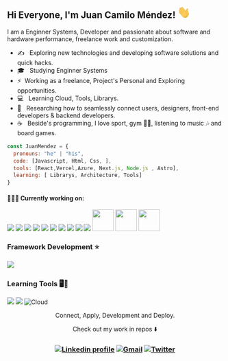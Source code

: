 
<h2> Hi Everyone, I'm Juan Camilo Méndez! <img src="https://raw.githubusercontent.com/ABSphreak/ABSphreak/master/gifs/Hi.gif" width="30px"></h2>

I am a Enginner Systems, Developer and passionate about software and hardware performance, freelance work and customization.   


- ✍ &nbsp; Exploring new technologies and developing software solutions and quick hacks.
- 🎓 &nbsp; Studying Enginner Systems 
- ⚡&nbsp; Working as a freelance, Project's Personal and Exploring opportunities.
- 💻 &nbsp; Learning Cloud, Tools, Librarys.
- 💬  &nbsp; Researching how to seamlessly connect users, designers, front-end developers & backend developers.
- ☕ &nbsp; Beside's programming, I love sport, gym ⛹🏼, listening to music 🎶 and board games.
  

```javascript
const JuanMendez = {
  pronouns: "he" | "his",
  code: [Javascript, Html, Css, ],
  tools: [React,Vercel,Azure, Next.js, Node.js , Astro],
  learning: [ Librarys, Architecture, Tools]
}
```
#### 👨🏻‍💻 Currently working on:

<a src="https://www.w3schools.com/html/"><img src="https://img.icons8.com/color/48/000000/html-5.png"/></a>
<a src="https://www.javascript.com/"><img src="https://img.icons8.com/color/48/000000/javascript.png"/></a>
<a src="https://nodejs.org/"><img src="https://img.icons8.com/color/48/000000/nodejs.png"/></a>
<a src="https://www.docker.com/"><img src="https://img.icons8.com/color/48/000000/docker.png"/></a>
<a src="https://reactjs.org/"><img src="https://img.icons8.com/color/48/000000/react-native.png"/></a>
<a src="https://visualstudio.microsoft.com/"><img src="https://img.icons8.com/?size=100&id=0OQR1FYCuA9f&format=png&color=000000" widht="40" height="40"/></a>
<a src="https://www.npmjs.com/"><img src="https://img.icons8.com/color/48/000000/npm.png"/></a>
<a src="https://getbootstrap.com/"><img src="https://img.icons8.com/color/48/000000/bootstrap.png"/></a>
<a src="https://github.com/"><img src="https://img.icons8.com/color/48/000000/github--v1.png"/></a>
<a src="https://www.w3schools.com/html/"><img src="https://img.icons8.com/color/48/000000/html-5.png"/></a>
<a src="https://tailwindcss.com//"><img src="https://img.icons8.com/?size=100&id=x7XMNGh2vdqA&format=png&color=000000" width="50" height="50"/></a>
<a src="https://astro.build/"><img src="https://img.icons8.com/?size=100&id=kXuRhjMIeKhk&format=png&color=000000" width="50" height="50"/></a>
<a src="https://github.com/"><img src="https://img.icons8.com/?size=100&id=20906&format=png&color=000000" width="50" height="50"/></a>

### Framework Development ⭐
<a src="https://nextjs.org/"><img src="https://img.icons8.com/color/nextjs"/></a>

### Learning Tools 🖥️🐤
<a src="https://www.mongodb.com/"><img src="https://img.icons8.com/color/48/000000/mongodb.png"/></a>
<a src="https://www.typescriptlang.org/"><img src="https://img.icons8.com/color/48/000000/typescript.png"/></a>
<a src="https://www.cloud.com"><img src="https://img.icons8.com/?size=100&id=4M86yFQrNLMF&format=png&color=000000" Title="Cloud" widht="50" height="50"/></a>



<p align="center">  Connect, Apply, Development and Deploy. 
</p>
<p align="center">
Check out my work in repos ⬇️  
</p>


<h3>
  <p align="center">
    <a href="www.linkedin.com/in/jcxmendezz"><img alt="Linkedin profile" title="Linkedin" src="https://raw.githubusercontent.com/Thomas-George-T/Thomas-George-T/master/assets/linkedin.svg")
" width="100" height="30" /></a>
    <a href="mailto:juanmendez17t@gmail.com"><img alt="Gmail" src="https://raw.githubusercontent.com/Thomas-George-T/Thomas-George-T/master/assets/google-gmail.svg" title="Email" width="100" height="30" /></a>
    <a href="https://twitter.com/JuanM193"><img alt="Twitter" src="https://raw.githubusercontent.com/Thomas-George-T/Thomas-George-T/master/assets/twitter.svg" title="Twitter" width="100" height="30" /></a>
    
</p>

  <h3>
  


